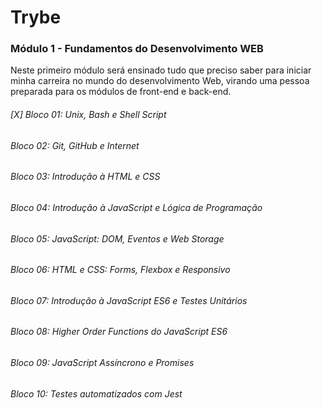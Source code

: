 # Trybe

### Módulo 1 - Fundamentos do Desenvolvimento WEB

Neste primeiro módulo será ensinado tudo que preciso saber para iniciar minha carreira no mundo do desenvolvimento Web, virando uma pessoa preparada para os módulos de front-end e back-end.


###### [X] Bloco 01: Unix, Bash e Shell Script

###### Bloco 02: Git, GitHub e Internet

###### Bloco 03: Introdução à HTML e CSS

###### Bloco 04: Introdução à JavaScript e Lógica de Programação

###### Bloco 05: JavaScript: DOM, Eventos e Web Storage

###### Bloco 06: HTML e CSS: Forms, Flexbox e Responsivo

###### Bloco 07: Introdução à JavaScript ES6 e Testes Unitários

###### Bloco 08: Higher Order Functions do JavaScript ES6

###### Bloco 09: JavaScript Assíncrono e Promises

###### Bloco 10: Testes automatizados com Jest

